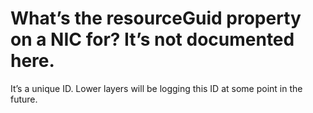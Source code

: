 <properties
    pageTitle="What’s the resourceGuid property on a NIC for"
    description="What’s the resourceGuid property on a NIC for"
    service="scalesets"
    author="negat"
    displayOrder="56"
    selfHelpType="resource"
    supportTopicIds=""
    productPesIds=""
    resourceTags=""
    cloudEnvironments="public"
/>

# What’s the resourceGuid property on a NIC for? It’s not documented here.

It’s a unique ID. Lower layers will be logging this ID at some point in the future. 
